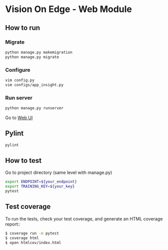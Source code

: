 # Vision On Edge - Web Module

## How to run

### Migrate

```bash
python manage.py makemigration
python manage.py migrate
```

### Configure

```bash
vim config.py
vim configs/app_insight.py
```

### Run server

```bash
python manage.py runserver
```

Go to [Web UI](http://localhost:8000)

## Pylint

```bash
pylint
```

## How to test

Go to project directory (same level with manage.py)

```bash
export ENDPOINT=${your_endpoint}
export TRAINING_KEY=${your_key}
pytest
```

## Test coverage

To run the tests, check your test coverage, and generate an HTML coverage report::

```bash
$ coverage run -m pytest
$ coverage html
$ open htmlcov/index.html
```

